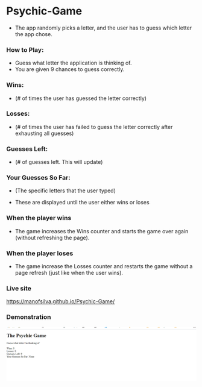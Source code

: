 # Psychic-Game

- The app randomly picks a letter, and the user has to guess which letter the app chose. 

### How to Play:

- Guess what letter the application is thinking of.
- You are given 9 chances to guess correctly.

### Wins: 
- (# of times the user has guessed the letter correctly) 

### Losses: 
- (# of times the user has failed to guess the letter correctly after exhausting all guesses) 

### Guesses Left: 
- (# of guesses left. This will update) 

### Your Guesses So Far: 
- (The specific letters that the user typed)

- These are displayed until the user either wins or loses

### When the player wins

- The game increases the Wins counter and starts the game over again (without refreshing the page). 

### When the player loses

- The game increase the Losses counter and restarts the game without a page refresh (just like when the user wins).

### Live site

https://manofsilva.github.io/Psychic-Game/

### Demonstration
![gif](Psychic.gif)
